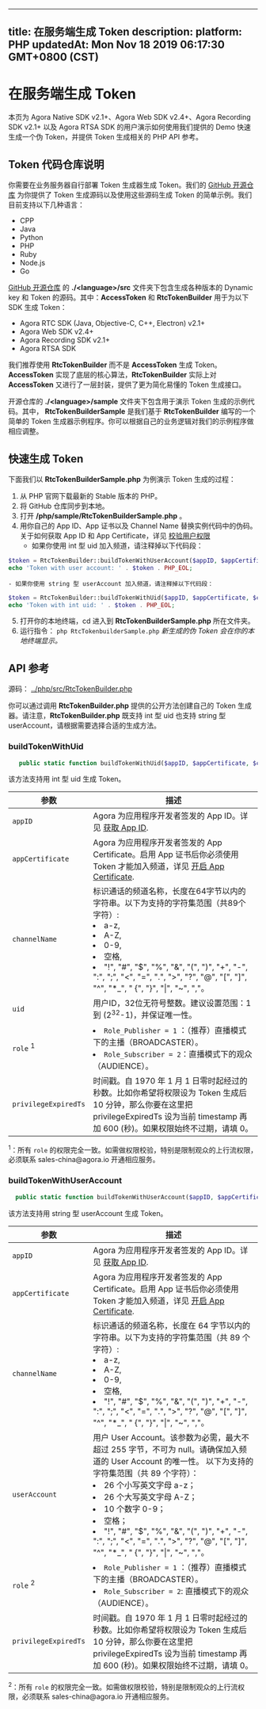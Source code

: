 
---
title: 在服务端生成 Token
description: 
platform: PHP
updatedAt: Mon Nov 18 2019 06:17:30 GMT+0800 (CST)
---
# 在服务端生成 Token
本页为 Agora Native SDK v2.1+、Agora Web SDK v2.4+、Agora Recording SDK v2.1+ 以及 Agora RTSA SDK 的用户演示如何使用我们提供的 Demo 快速生成一个伪 Token，并提供 Token 生成相关的 PHP API 参考。

## Token 代码仓库说明

你需要在业务服务器自行部署 Token 生成器生成 Token。我们的 [GitHub 开源仓库](https://github.com/AgoraIO/Tools/tree/master/DynamicKey/AgoraDynamicKey) 为你提供了 Token 生成源码以及使用这些源码生成 Token 的简单示例。我们目前支持以下几种语言：

- CPP
- Java
- Python
- PHP
- Ruby
- Node.js
- Go

[GitHub 开源仓库](https://github.com/AgoraIO/Tools/tree/master/DynamicKey/AgoraDynamicKey) 的 <b>./\<language\>/src</b> 文件夹下包含生成各种版本的 Dynamic key 和 Token 的源码。其中：**AccessToken** 和 **RtcTokenBuilder** 用于为以下 SDK 生成 Token：

- Agora RTC SDK (Java, Objective-C, C++, Electron) v2.1+
- Agora Web SDK v2.4+
- Agora Recording SDK v2.1+ 
- Agora RTSA SDK



我们推荐使用 **RtcTokenBuilder** 而不是 **AccessToken** 生成 Token。**AccessToken** 实现了底层的核心算法，**RtcTokenBuilder** 实际上对 **AccessToken** 又进行了一层封装，提供了更为简化易懂的 Token 生成接口。

开源仓库的 **./\<language\>/sample** 文件夹下包含用于演示 Token 生成的示例代码。其中， **RtcTokenBuilderSample** 是我们基于 **RtcTokenBuilder** 编写的一个简单的 Token 生成器示例程序。你可以根据自己的业务逻辑对我们的示例程序做相应调整。



## 快速生成 Token

下面我们以 **RtcTokenBuilderSample.php** 为例演示 Token 生成的过程：

1. 从 PHP 官网下载最新的 Stable 版本的 PHP。
3. 将 GitHub 仓库同步到本地。
4. 打开 **/php/sample/RtcTokenBuilderSample.php** 。
5. 用你自己的 App ID、App 证书以及 Channel Name 替换实例代码中的伪码。关于如何获取 App ID 和 App Certificate，详见 [校验用户权限](https://docs.agora.io/cn/Agora%20Platform/token?platform=All%20Platforms#app-id)
    - 如果你使用 int 型 uid 加入频道，请注释掉以下代码段：
```PHP
$token = RtcTokenBuilder::buildTokenWithUserAccount($appID, $appCertificate, $channelName, $uidStr, $role, $privilegeExpiredTs);
echo 'Token with user account: ' . $token . PHP_EOL;
```
    - 如果你使用 string 型 userAccount 加入频道，请注释掉以下代码段：
```PHP
$token = RtcTokenBuilder::buildTokenWithUid($appID, $appCertificate, $channelName, $uid, $role, $privilegeExpiredTs);
echo 'Token with int uid: ' . $token . PHP_EOL;
```
5. 打开你的本地终端，cd 进入到 **RtcTokenBuilderSample.php** 所在文件夹。
6. 运行指令： 
    `php RtcTokenbuilderSample.php` 
     *新生成的伪 Token 会在你的本地终端显示。*



## API 参考

源码： [../php/src/RtcTokenBuilder.php](https://github.com/AgoraIO/Tools/blob/master/DynamicKey/AgoraDynamicKey/php/src/RtcTokenBuilder.php)

你可以通过调用 **RtcTokenBuilder.php** 提供的公开方法创建自己的 Token 生成器。请注意，**RtcTokenBuilder.php** 既支持 int 型 uid 也支持 string 型 userAccount，请根据需要选择合适的生成方法。


### buildTokenWithUid

```PHP
   public static function buildTokenWithUid($appID, $appCertificate, $channelName, $uid, $role, $privilegeExpireTs)
```

该方法支持用 int 型 uid 生成 Token。

| **参数**    | **描述**                                              |
| ---------------- | ------------------------------------------------------------ |
| `appID`          | Agora 为应用程序开发者签发的 App ID。详见 [获取 App ID](https://docs.agora.io/cn/Agora%20Platform/token/#app-id). | 
| `appCertificate` | Agora 为应用程序开发者签发的 App Certificate。启用 App 证书后你必须使用 Token 才能加入频道，详见 [开启 App Certificate](https://docs.agora.io/cn/Agora%20Platform/token?platform=All%20Platforms#app-certificate). |
| `channelName`    | 标识通话的频道名称，长度在64字节以内的字符串。以下为支持的字符集范围（共89个字符）: <li>a-z,<li>A-Z,<li>0-9,<li>空格,<li>"!", "#", "$", "%", "&", "(", ")", "+", "-", ":", ";", "<", "=", ".", ">", "?", "@", "[", "]", "^", "*_", " {", "}", "\|", "~", ","。 |
| `uid`            | 用户ID，32位无符号整数。建议设置范围：1到 (2<sup>32</sup>-1)，并保证唯一性。 |
| `role` <sup>1</sup>          | <li> `Role_Publisher = 1` ：（推荐）直播模式下的主播（BROADCASTER）。<li>`Role_Subscriber = 2`：直播模式下的观众（AUDIENCE）。 |
| `privilegeExpiredTs`      | 时间戳。自 1970 年 1 月 1 日零时起经过的秒数。比如你希望将权限设为 Token 生成后 10 分钟，那么你要在这里把 privilegeExpiredTs 设为当前 timestamp 再加 600 (秒)。如果权限始终不过期，请填 0。 |

<div class="alert warning"><sup>1</sup>：所有 <code>role</code> 的权限完全一致。如需做权限校验，特别是限制观众的上行流权限，必须联系 sales-china@agora.io 开通相应服务。</div>

### buildTokenWithUserAccount

```PHP
  public static function buildTokenWithUserAccount($appID, $appCertificate, $channelName, $userAccount, $role, $privilegeExpireTs)
```

该方法支持用 string 型 userAccount 生成 Token。

| **参数**    | **描述**                                             |
| ---------------- | ------------------------------------------------------------ |
| `appID`          | Agora 为应用程序开发者签发的 App ID。详见 [获取 App ID](https://docs.agora.io/cn/Agora%20Platform/token?platform=All%20Platforms#app-id). |
| `appCertificate` | Agora 为应用程序开发者签发的 App Certificate。启用 App 证书后你必须使用 Token 才能加入频道，详见 [开启 App Certificate](https://docs.agora.io/cn/Agora%20Platform/token/#app-certificate). |
| `channelName`    | 标识通话的频道名称，长度在 64 字节以内的字符串。以下为支持的字符集范围（共 89 个字符）: <li>a-z,<li>A-Z,<li>0-9,<li>空格,<li>"!", "#", "$", "%", "&", "(", ")", "+", "-", ":", ";", "<", "=", ".", ">", "?", "@", "[", "]", "^", "*_", " {", "}", "\|", "~", ","。 |
|`userAccount` | 用户 User Account。该参数为必需，最大不超过 255 字节，不可为 null。请确保加入频道的 User Account 的唯一性。 以下为支持的字符集范围（共 89 个字符）：<li>26 个小写英文字母 a-z；<li>26 个大写英文字母 A-Z；<li>10 个数字 0-9；<li>空格；<li>"!", "#", "$", "%", "&", "(", ")", "+", "-", ":", ";", "<", "=", ".", ">", "?", "@", "[", "]", "^", "*_", " {", "}", "\|", "~", ","。 |
| `role` <sup>2</sup>          | <li> `Role_Publisher = 1` ：（推荐）直播模式下的主播（BROADCASTER）。<li>`Role_Subscriber = 2`: 直播模式下的观众（AUDIENCE）。|
| `privilegeExpiredTs`      | 时间戳。自 1970 年 1 月 1 日零时起经过的秒数。比如你希望将权限设为 Token 生成后 10 分钟，那么你要在这里把 privilegeExpiredTs 设为当前 timestamp 再加 600 (秒)。如果权限始终不过期，请填 0。|

<div class="alert warning"><sup>2</sup>：所有 <code>role</code> 的权限完全一致。如需做权限校验，特别是限制观众的上行流权限，必须联系 sales-china@agora.io 开通相应服务。</div>


